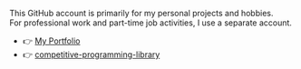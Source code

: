 This GitHub account is primarily for my personal projects and hobbies.  
For professional work and part-time job activities, I use a separate account.

- 👉 [My Portfolio](https://portfolio-yuus-projects-7965612b.vercel.app/)  
- 👉 [competitive-programming-library](https://yu-0811.github.io/competitive-programming-library/)
